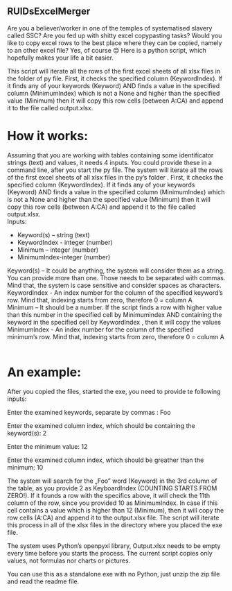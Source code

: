 ## RUIDsExcelMerger
Are you a believer/worker in one of the temples of systematised slavery called SSC? Are you fed up with shitty excel copypasting tasks? Would you like to copy excel rows to the best place where they can be copied, namely to an other excel file?
Yes, of course 😊 
Here is a python script, which hopefully makes your life a bit easier. 

This script will iterate all the rows of the first excel sheets of all xlsx files in the folder of py file. First, it checks the specified column (KeywordIndex). If it finds any of your keywords (Keyword) AND finds a value in the specified column (MinimumIndex) which is not a None and higher than the specified value (Minimum)  then it will copy this row cells (between A:CA) and append it to the file called output.xlsx.  

# How it works: 
Assuming that you are working with tables containing some identificator strings (text) and values, it needs 4 inputs. You could provide these in a command line, after you start the py file. 
The system will iterate all the rows of the first excel sheets of all xlsx files in the py’s folder . First, it checks the specified column (KeywordIndex). If it finds any of your keywords (Keyword) AND finds a value in the specified column (MinimumIndex) which is not a None and higher than the specified value (Minimum)  then it will copy this row cells (between A:CA) and append it to the file called output.xlsx.  
Inputs: 
-	Keyword(s) – string (text)
-	KeywordIndex  - integer (number) 
-	Minimum – integer  (number)
-	MinimumIndex-integer  (number)

Keyword(s) – It could be anything, the system will consider them as a string. You can provide more than one. Those needs to be separated with commas. Mind that, the system is case sensitive and consider spaces as characters. 
KeywordIndex  - An index number for the column of the specified keyword’s row. Mind that, indexing starts from zero, therefore 0 = column A  
Minimum – It should be a number. If the script finds a row with higher value than this number in the specified cell by Minimumindex AND containing the keyword in the specified cell by KeywordIndex , then it will copy the values
MinimumIndex - An index number for the column of the specified minimum’s row. Mind that, indexing starts from zero, therefore 0 = column A  
 
# An example: 

After you copied the files, started the exe, you need to provide te following inputs:


Enter the examined keywords, separate by commas : Foo   

Enter the examined column index, which should be containing the keyword(s): 2

Enter the minimum value: 12

Enter the examined column index, which should be greather than the minimum: 10

The system will search for the „Foo” word (Keyword) in the 3rd column of the table, as you provide 2 as KeyboardIndex (COUNTING STARTS FROM ZERO!). If it founds a row with the specifics above, it will check the 11th column of the row, since you provided 10 as MinimumIndex. In case if this cell contains a value which is higher than 12 (Minimum), then it will copy the row cells (A:CA) and append it to the output.xlsx file. The script will iterate this process in all of the xlsx files in the directory where you placed the exe file. 

The system uses Python’s openpyxl library,
Output.xlsx needs to be empty every time before you starts the process. 
The current script copies only values, not formulas nor charts or pictures. 

You can use this as a standalone exe with no Python, just unzip the zip file and read the readme file. 

